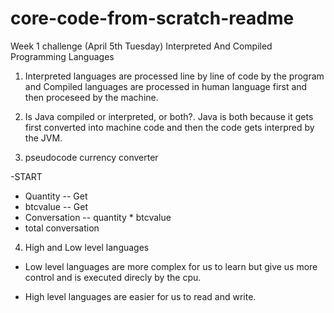 # core-code-from-scratch-readme

Week 1 challenge (April 5th Tuesday) 
Interpreted And Compiled Programming Languages

1. Interpreted languages are processed line by line of code by the program and Compiled languages are processed in human language first and then proceseed by the machine.

2. Is Java compiled or interpreted, or both?. Java is both because it gets first converted into machine code and then the code gets interpred by the JVM.

3. pseudocode currency converter

-START 
- Quantity -- Get
- btcvalue -- Get
- Conversation -- quantity * btcvalue
- total conversation 

4.  High and Low level languages

- Low level languages are more complex for us to learn but give us more control and is executed direcly by the cpu.

- High level languages are easier for us to read and write.
